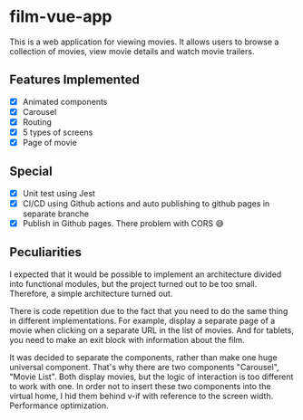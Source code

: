 # film-vue-app

This is a web application for viewing movies. It allows users to browse a collection of movies, view movie details and watch movie trailers.

## Features Implemented

- [x] Animated components
- [x] Carousel
- [x] Routing
- [x] 5 types of screens
- [x] Page of movie

## Special
- [x] Unit test using Jest
- [x] CI/CD using Github actions and auto publishing to github pages in separate branche
- [x] Publish in Github pages. There problem with CORS 😅

## Peculiarities
I expected that it would be possible to implement an architecture divided into functional modules, but the project turned out to be too small. Therefore, a simple architecture turned out.

There is code repetition due to the fact that you need to do the same thing in different implementations. For example, display a separate page of a movie when clicking on a separate URL in the list of movies. And for tablets, you need to make an exit block with information about the film.

It was decided to separate the components, rather than make one huge universal component. That's why there are two components "Carousel", "Movie List". Both display movies, but the logic of interaction is too different to work with one.
In order not to insert these two components into the virtual home, I hid them behind v-if with reference to the screen width. Performance optimization.
